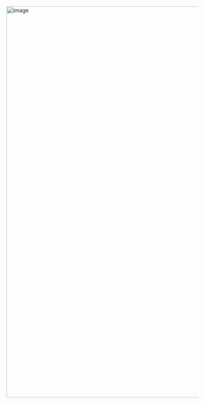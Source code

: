 <img width="1880" height="1024" alt="image" src="https://github.com/user-attachments/assets/75cb850a-32ac-4fcf-a411-01eed3d09190" />
